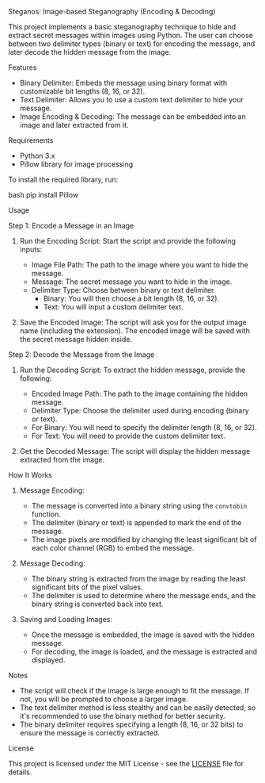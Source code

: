 Steganos: Image-based Steganography (Encoding & Decoding)

This project implements a basic steganography technique to hide and extract secret messages within images using Python. The user can choose between two delimiter types (binary or text) for encoding the message, and later decode the hidden message from the image.

Features

- Binary Delimiter: Embeds the message using binary format with customizable bit lengths (8, 16, or 32).
- Text Delimiter: Allows you to use a custom text delimiter to hide your message.
- Image Encoding & Decoding: The message can be embedded into an image and later extracted from it.

Requirements

- Python 3.x
- Pillow library for image processing

To install the required library, run:

bash
pip install Pillow

Usage

Step 1: Encode a Message in an Image

1. Run the Encoding Script: Start the script and provide the following inputs:
    - Image File Path: The path to the image where you want to hide the message.
    - Message: The secret message you want to hide in the image.
    - Delimiter Type: Choose between binary or text delimiter.
        - Binary: You will then choose a bit length (8, 16, or 32).
        - Text: You will input a custom delimiter text.
   
2. Save the Encoded Image: The script will ask you for the output image name (including the extension). The encoded image will be saved with the secret message hidden inside.

Step 2: Decode the Message from the Image

1. Run the Decoding Script: To extract the hidden message, provide the following:
    - Encoded Image Path: The path to the image containing the hidden message.
    - Delimiter Type: Choose the delimiter used during encoding (binary or text).
    - For Binary: You will need to specify the delimiter length (8, 16, or 32).
    - For Text: You will need to provide the custom delimiter text.

2. Get the Decoded Message: The script will display the hidden message extracted from the image.

How It Works

1. Message Encoding:
   - The message is converted into a binary string using the `convtobin` function.
   - The delimiter (binary or text) is appended to mark the end of the message.
   - The image pixels are modified by changing the least significant bit of each color channel (RGB) to embed the message.

2. Message Decoding:
   - The binary string is extracted from the image by reading the least significant bits of the pixel values.
   - The delimiter is used to determine where the message ends, and the binary string is converted back into text.

3. Saving and Loading Images:
   - Once the message is embedded, the image is saved with the hidden message.
   - For decoding, the image is loaded, and the message is extracted and displayed.

Notes

- The script will check if the image is large enough to fit the message. If not, you will be prompted to choose a larger image.
- The text delimiter method is less stealthy and can be easily detected, so it's recommended to use the binary method for better security.
- The binary delimiter requires specifying a length (8, 16, or 32 bits) to ensure the message is correctly extracted.

License

This project is licensed under the MIT License - see the [LICENSE](LICENSE) file for details.
